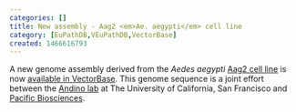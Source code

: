 ```yaml
---
categories: []
title: New assembly - Aag2 <em>Ae. aegypti</em> cell line
category: [EuPathDB,VEuPathDB,VectorBase]
created: 1466616793
---
```

A new genome assembly derived from the <i>Aedes aegypti</i> <a href="/organisms/aedes-aegypti/aag2/aag2">Aag2 cell line</a> is now <a href="/downloadinfo/aedes-aegypti-aag2-cell-linecontigsaag2fagz">available in VectorBase</a>. This genome sequence is a joint effort between the <a href="http://andino.ucsf.edu/">Andino lab</a> at The University of California, San Francisco and <a href="http://www.pacb.com/proceedings/long-read-assembly-of-the-aedes-aegypti-aag2-cell-line-genome-resolves-ancient-endogenous-viral-elements-2/">Pacific Biosciences</a>.
